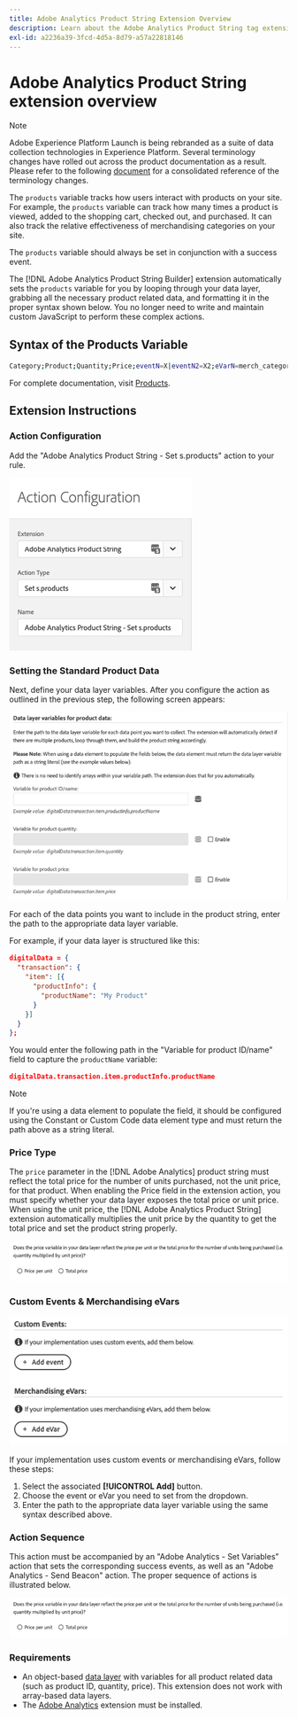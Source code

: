 ```yaml
---
title: Adobe Analytics Product String Extension Overview
description: Learn about the Adobe Analytics Product String tag extension in Adobe Experience Platform.
exl-id: a2236a39-3fcd-4d5a-8d79-a57a22818146
---
```

# Adobe Analytics Product String extension overview

>[!NOTE]
>
>Adobe Experience Platform Launch is being rebranded as a suite of data collection technologies in Experience Platform. Several terminology changes have rolled out across the product documentation as a result. Please refer to the following [document](../../../launch-term-updates.md) for a consolidated reference of the terminology changes.

The `products` variable tracks how users interact with products on your site. For example, the `products` variable can track how many times a product is viewed, added to the shopping cart, checked out, and purchased. It can also track the relative effectiveness of merchandising categories on your site.

The `products` variable should always be set in conjunction with a success event.

The [!DNL Adobe Analytics Product String Builder] extension automatically sets the `products` variable for you by looping through your data layer, grabbing all the necessary product related data, and formatting it in the proper syntax shown below. You no longer need to write and maintain custom JavaScript to perform these complex actions.

## Syntax of the Products Variable

```bash
Category;Product;Quantity;Price;eventN=X|eventN2=X2;eVarN=merch_category|eVarN2=merch_category2
```

For complete documentation, visit [Products](https://experienceleague.adobe.com/docs/analytics/implementation/vars/page-vars/products.html).

## Extension Instructions

### Action Configuration

Add the "Adobe Analytics Product String - Set s.products" action to your rule.

![Action configuration](/help/extension-reference/adobe-extensions/images/screenshot-action-config.png)

### Setting the Standard Product Data

Next, define your data layer variables. After you configure the action as outlined in the previous step, the following screen appears:

![Standard fields](/help/extension-reference/adobe-extensions/images/screenshot-standard-fields.png)

For each of the data points you want to include in the product string, enter the path to the appropriate data layer variable.

For example, if your data layer is structured like this:

```json
digitalData = {
  "transaction": {
    "item": [{
      "productInfo": {
        "productName": "My Product"
      }
    }]
  }
};
```

You would enter the following path in the "Variable for product ID/name" field to capture the `productName` variable:

```json
digitalData.transaction.item.productInfo.productName
```

>[!NOTE]
>
>If you're using a data element to populate the field, it should be configured using the Constant or Custom Code data element type and must return the path above as a string literal.

### Price Type

The `price` parameter in the [!DNL Adobe Analytics] product string must reflect the total price for the number of units purchased, not the unit price, for that product. When enabling the Price field in the extension action, you must specify whether your data layer exposes the total price or unit price. When using the unit price, the [!DNL Adobe Analytics Product String] extension automatically multiplies the unit price by the quantity to get the total price and set the product string properly.

![Price type](/help/extension-reference/adobe-extensions/images/screenshot-price-type.png)

### Custom Events &amp; Merchandising eVars

![Events and eVars](/help/extension-reference/adobe-extensions/images/screenshot-events-evars.png)

If your implementation uses custom events or merchandising eVars, follow these steps:

1. Select the associated **[!UICONTROL Add]** button.
1. Choose the event or eVar you need to set from the dropdown.
1. Enter the path to the appropriate data layer variable using the same syntax described above.

### Action Sequence

This action must be accompanied by an "Adobe Analytics - Set Variables" action that sets the corresponding success events, as well as an "Adobe Analytics - Send Beacon" action. The proper sequence of actions is illustrated below.

![Standard fields](/help/extension-reference/adobe-extensions/images/screenshot-price-type.png)

### Requirements

* An object-based [data layer](https://theblog.adobe.com/data-layers-buzzword-best-practice/) with variables for all product related data (such as product ID, quantity, price). This extension does not work with array-based data layers.
* The [Adobe Analytics](https://experienceleague.adobe.com/docs/launch/using/extensions-ref/adobe-extension/analytics-extension/overview.html) extension must be installed.
